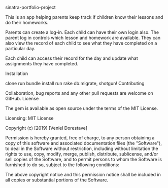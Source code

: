sinatra-portfolio-project

This is an app helping parents keep track if children know their lessons and do their homeworks.

Parents can create a log-in. Each child can have their own login also. The parent log in controls which lesson and homework are available. They can also view the record of each child to see what they have completed on a particular day.

Each child can access their record for the day and update what assignments they have completed.


Installation

clone run bundle install run rake db:migrate, shotgun!
Contributing

Collaboration, bug reports and any other pull requests are welcome on GitHub.
License

The gem is available as open source under the terms of the MIT License.

Licensing: MIT License

Copyright (c) [2019] [Veniel Dorestave]

Permission is hereby granted, free of charge, to any person obtaining a copy of this software and associated documentation files (the "Software"), to deal in the Software without restriction, including without limitation the rights to use, copy, modify, merge, publish, distribute, sublicense, and/or sell copies of the Software, and to permit persons to whom the Software is furnished to do so, subject to the following conditions:

The above copyright notice and this permission notice shall be included in all copies or substantial portions of the Software.